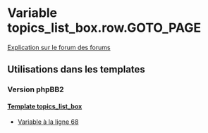 # Variable topics_list_box.row.GOTO_PAGE
[Explication sur le forum des forums](http://forum.forumactif.com/t294113-listing-des-variables#topics_list_box.row.GOTO_PAGE)

## Utilisations dans les templates

### Version phpBB2

#### [Template topics_list_box](subsilver/topics_list_box.md)
* [Variable à la ligne 68](../subsilver/topics_list_box.tpl#L68)